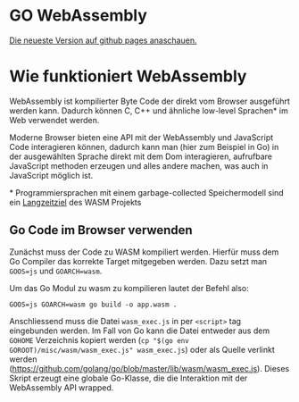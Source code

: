 # GO WebAssembly

[Die neueste Version auf github pages anaschauen.](https://heggig.github.io/wasm-projektarbeit/)

# Wie funktioniert WebAssembly

WebAssembly ist kompilierter Byte Code der direkt vom Browser ausgeführt werden kann.
Dadurch können C, C++ und ähnliche low-level Sprachen* im Web verwendet werden.

Moderne Browser bieten eine API mit der WebAssembly und JavaScript Code interagieren können, dadurch
kann man (hier zum Beispiel in Go) in der ausgewählten Sprache direkt mit dem Dom interagieren,
aufrufbare JavaScript methoden erzeugen und alles andere machen, was auch in JavaScript möglich ist.

\* Programmiersprachen mit einem garbage-collected Speichermodell sind ein [Langzeitziel](https://webassembly.org/docs/high-level-goals/) des WASM Projekts

## Go Code im Browser verwenden

Zunächst muss der Code zu WASM kompiliert werden. Hierfür muss dem Go Compiler das korrekte
Target mitgegeben werden. Dazu setzt man `GOOS=js` und `GOARCH=wasm`.

Um das Go Modul zu wasm zu kompilieren lautet der Befehl also:
```shell
GOOS=js GOARCH=wasm go build -o app.wasm .
```

Anschliessend muss die Datei `wasm_exec.js` in per `<script>` tag eingebunden werden.
Im Fall von Go kann die Datei entweder aus dem `GOHOME` Verzeichnis kopiert werden 
(`cp "$(go env GOROOT)/misc/wasm/wasm_exec.js" wasm_exec.js`) oder als Quelle verlinkt 
werden (https://github.com/golang/go/blob/master/lib/wasm/wasm_exec.js). Dieses 
Skript erzeugt eine globale Go-Klasse, die die Interaktion mit der WebAssembly API wrapped.

